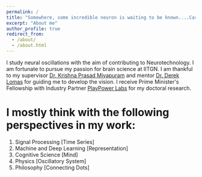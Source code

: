 ```yaml
---
permalink: /
title: "Somewhere, some incredible neuron is waiting to be known....Carl Sagan Neuron Version"
excerpt: "About me"
author_profile: true
redirect_from: 
  - /about/
  - /about.html
---
```


I study neural oscillations with the aim of contributing to Neurotechnology. I am fortunate to pursue my passion for brain science at IITGN. I am thankful to my supervisor [Dr. Krishna Prasad Miyapuram](https://iitgn.ac.in/faculty/cse/krishna) and mentor [Dr. Derek Lomas](https://www.tudelft.nl/io/over-io/personen/lomas-j-d) for guiding me to develop the vision. I receive Prime Minister's Fellowship with Industry Partner [PlayPower Labs](https://www.playpowerlabs.com/) for my doctoral research.

I mostly think with the following perspectives in my work:
======
1. Signal Processing [Time Series]
1. Machine and Deep Learning [Representation] 
1. Cognitive Science [Mind] 
1. Physics [Oscillatory System]
1. Philosophy [Connecting Dots]


